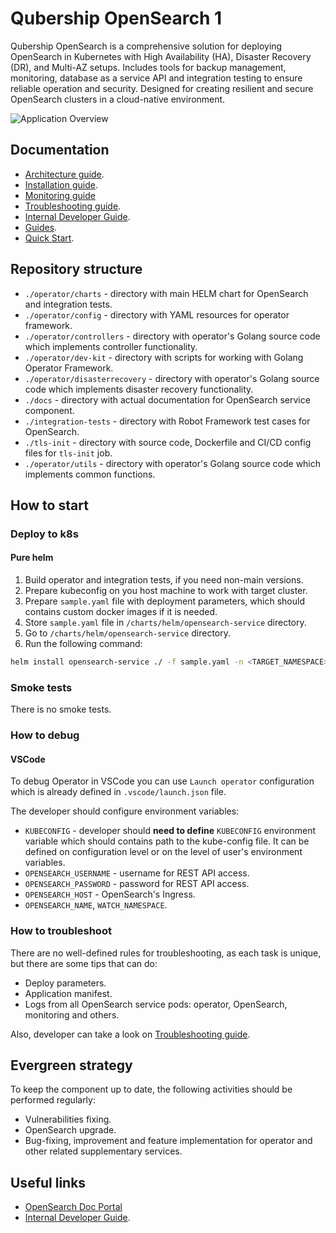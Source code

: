 # Qubership OpenSearch 1

Qubership OpenSearch is a comprehensive solution for deploying OpenSearch in Kubernetes with High Availability (HA), Disaster Recovery (DR), and Multi-AZ setups.
Includes tools for backup management, monitoring, database as a service API and integration testing to ensure reliable operation and security.
Designed for creating resilient and secure OpenSearch clusters in a cloud-native environment.

![Application Overview](/docs/public/images/opensearch_components_overview.drawio.png)

## Documentation

* [Architecture guide](/docs/public/architecture.md).
* [Installation guide](/docs/public/installation.md).
* [Monitoring guide](/docs/public/monitoring.md)
* [Troubleshooting guide](/docs/public/troubleshooting.md).
* [Internal Developer Guide](/docs/internal/developing.md).
* [Guides](/docs/public).
* [Quick Start](/operator/charts/helm/opensearch-service/README.md).

## Repository structure

* `./operator/charts` - directory with main HELM chart for OpenSearch and integration tests.
* `./operator/config` - directory with YAML resources for operator framework.
* `./operator/controllers` - directory with operator's Golang source code which implements controller functionality.
* `./operator/dev-kit` - directory with scripts for working with Golang Operator Framework.
* `./operator/disasterrecovery` - directory with operator's Golang source code which implements disaster recovery functionality.
* `./docs` - directory with actual documentation for OpenSearch service component.
* `./integration-tests` - directory with Robot Framework test cases for OpenSearch.
* `./tls-init` - directory with source code, Dockerfile and CI/CD config files for `tls-init` job.
* `./operator/utils` - directory with operator's Golang source code which implements common functions.

## How to start

### Deploy to k8s

#### Pure helm

1. Build operator and integration tests, if you need non-main versions.
2. Prepare kubeconfig on you host machine to work with target cluster.
3. Prepare `sample.yaml` file with deployment parameters, which should contains custom docker images if it is needed.
4. Store `sample.yaml` file in `/charts/helm/opensearch-service` directory.
5. Go to `/charts/helm/opensearch-service` directory.
6. Run the following command:

  ```sh
  helm install opensearch-service ./ -f sample.yaml -n <TARGET_NAMESPACE>
  ```

### Smoke tests

There is no smoke tests.

### How to debug

#### VSCode

To debug Operator in VSCode you can use `Launch operator` configuration which is already defined in 
`.vscode/launch.json` file.

The developer should configure environment variables: 

* `KUBECONFIG` - developer should **need to define** `KUBECONFIG` environment variable
  which should contains path to the kube-config file. It can be defined on configuration level
  or on the level of user's environment variables.
* `OPENSEARCH_USERNAME` - username for REST API access.
* `OPENSEARCH_PASSWORD` - password for REST API access.
* `OPENSEARCH_HOST` - OpenSearch's Ingress.
* `OPENSEARCH_NAME`, `WATCH_NAMESPACE`.

### How to troubleshoot

There are no well-defined rules for troubleshooting, as each task is unique, but there are some tips that can do:

* Deploy parameters.
* Application manifest.
* Logs from all OpenSearch service pods: operator, OpenSearch, monitoring and others.

Also, developer can take a look on [Troubleshooting guide](/docs/public/troubleshooting.md).

## Evergreen strategy

To keep the component up to date, the following activities should be performed regularly:

* Vulnerabilities fixing.
* OpenSearch upgrade.
* Bug-fixing, improvement and feature implementation for operator and other related supplementary services.

## Useful links

* [OpenSearch Doc Portal](https://opensearch.org/docs/latest/)
* [Internal Developer Guide](/docs/internal/developing.md).
